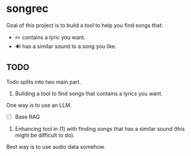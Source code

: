 # songrec

Goal of this project is to build a tool to help you find songs that:

- ✏️ contains a lyric you want.
- 🔊 has a similar sound to a song you like.

## TODO

Todo splits into two main part.

1. Building a tool to find songs that contains a lyrics you want.

One way is to use an LLM.

- [ ] Base RAG

1. Enhancing tool in (1) with finding songs that has a similar sound (this might be difficult to do).

Best way is to use audio data somehow.